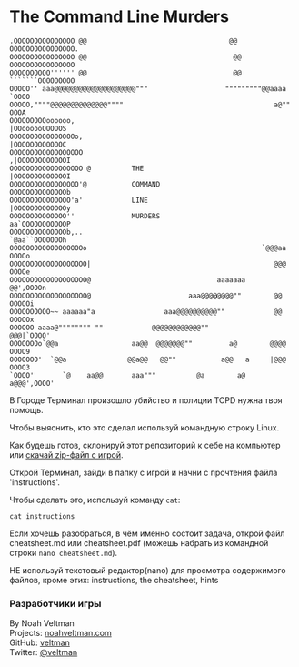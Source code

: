 The Command Line Murders
========================

	.OOOOOOOOOOOOOOO @@                                   @@ OOOOOOOOOOOOOOOO.
	OOOOOOOOOOOOOOOO @@                                    @@ OOOOOOOOOOOOOOOO
	OOOOOOOOOO'''''' @@                                    @@ ```````OOOOOOOOO
	OOOOO'' aaa@@@@@@@@@@@@@@@@@@@@"""                   """""""""@@aaaa `OOOO
	OOOOO,""""@@@@@@@@@@@@@@""""                                     a@"" OOOA
	OOOOOOOOOoooooo,                                            |OOoooooOOOOOS
	OOOOOOOOOOOOOOOOo,                                          |OOOOOOOOOOOOC
	OOOOOOOOOOOOOOOOOO                                         ,|OOOOOOOOOOOOI
	OOOOOOOOOOOOOOOOOO @          THE                          |OOOOOOOOOOOOOI
	OOOOOOOOOOOOOOOOO'@           COMMAND                      OOOOOOOOOOOOOOb
	OOOOOOOOOOOOOOO'a'            LINE                         |OOOOOOOOOOOOOy
	OOOOOOOOOOOOOO''              MURDERS                      aa`OOOOOOOOOOOP
	OOOOOOOOOOOOOOb,..                                          `@aa``OOOOOOOh
	OOOOOOOOOOOOOOOOOOo                                           `@@@aa OOOOo
	OOOOOOOOOOOOOOOOOOO|                                             @@@ OOOOe
	OOOOOOOOOOOOOOOOOOO@                               aaaaaaa       @@',OOOOn
	OOOOOOOOOOOOOOOOOOO@                        aaa@@@@@@@@""        @@ OOOOOi
	OOOOOOOOOO~~ aaaaaa"a                 aaa@@@@@@@@@@""            @@ OOOOOx
	OOOOOO aaaa@"""""""" ""            @@@@@@@@@@@@""               @@@|`OOOO'
	OOOOOOOo`@@a                  aa@@  @@@@@@@""         a@        @@@@ OOOO9
	OOOOOOO'  `@@a               @@a@@   @@""           a@@   a     |@@@ OOOO3
	`OOOO'       `@    aa@@       aaa"""          @a        a@     a@@@',OOOO'


В Городе Терминал произошло убийство и полиции TCPD нужна твоя помощь.

Чтобы выяснить, кто это сделал используй командную строку Linux.

Как будешь готов, склонируй этот репозиторий к себе на компьютер или [скачай zip-файл с игрой](https://github.com/veltman/clmystery/archive/master.zip).

Открой Терминал, зайди в папку с игрой и начни с прочтения файла 'instructions'.

Чтобы сделать это, используй команду `cat`:

	cat instructions

Если хочешь разобраться, в чём именно состоит задача, открой файл cheatsheet.md или cheatsheet.pdf (можешь набрать из командной строки `nano cheatsheet.md`).

НЕ используй текстовый редактор(nano) для просмотра содержимого файлов, кроме этих: instructions, the cheatsheet, hints

### Разработчики игры

By Noah Veltman  
Projects: [noahveltman.com](http://noahveltman.com)  
GitHub: [veltman](https://github.com/veltman)  
Twitter: [@veltman](https://twitter.com/veltman)  
